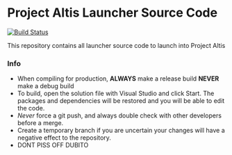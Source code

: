 Project Altis Launcher Source Code
==================================
[![Build Status](https://travis-ci.com/altisofficial/Project-Altis-Launcher.svg?token=gEmYwqjDCsLTVbma9rmy&branch=master)](https://travis-ci.com/altisofficial/Project-Altis-Launcher)

This repository contains all launcher source code to launch into Project Altis

### Info
* When compiling for production, **ALWAYS** make a release build **NEVER** make a debug build
* To build, open the solution file with Visual Studio and click Start. The packages and dependencies will be restored and you will be able to edit the code.
* *Never* force a git push, and always double check with other developers before a merge.
* Create a temporary branch if you are uncertain your changes will have a negative effect to the repository.
* DONT PISS OFF DUBITO
